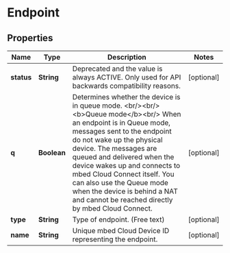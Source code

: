 
# Endpoint

## Properties
Name | Type | Description | Notes
------------ | ------------- | ------------- | -------------
**status** | **String** | Deprecated and the value is always ACTIVE. Only used for API backwards compatibility reasons. |  [optional]
**q** | **Boolean** | Determines whether the device is in queue mode.  &lt;br/&gt;&lt;br/&gt;&lt;b&gt;Queue mode&lt;/b&gt;&lt;br/&gt; When an endpoint is in Queue mode, messages sent to the endpoint do not wake up the physical device. The messages are queued  and delivered when the device wakes up and connects to mbed Cloud Connect itself. You can also use the Queue mode when  the device is behind a NAT and cannot be reached directly by mbed Cloud Connect.  |  [optional]
**type** | **String** | Type of endpoint. (Free text) |  [optional]
**name** | **String** | Unique mbed Cloud Device ID representing the endpoint. |  [optional]




